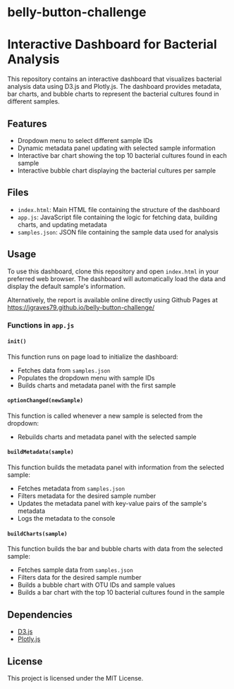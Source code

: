 # belly-button-challenge

# Interactive Dashboard for Bacterial Analysis

This repository contains an interactive dashboard that visualizes bacterial analysis data using D3.js and Plotly.js. The dashboard provides metadata, bar charts, and bubble charts to represent the bacterial cultures found in different samples.

## Features

- Dropdown menu to select different sample IDs
- Dynamic metadata panel updating with selected sample information
- Interactive bar chart showing the top 10 bacterial cultures found in each sample
- Interactive bubble chart displaying the bacterial cultures per sample

## Files

- `index.html`: Main HTML file containing the structure of the dashboard
- `app.js`: JavaScript file containing the logic for fetching data, building charts, and updating metadata
- `samples.json`: JSON file containing the sample data used for analysis

## Usage

To use this dashboard, clone this repository and open `index.html` in your preferred web browser. The dashboard will automatically load the data and display the default sample's information.

Alternatively, the report is available online directly using Github Pages at https://jgraves79.github.io/belly-button-challenge/

### Functions in `app.js`

#### `init()`

This function runs on page load to initialize the dashboard:
- Fetches data from `samples.json`
- Populates the dropdown menu with sample IDs
- Builds charts and metadata panel with the first sample

#### `optionChanged(newSample)`

This function is called whenever a new sample is selected from the dropdown:
- Rebuilds charts and metadata panel with the selected sample

#### `buildMetadata(sample)`

This function builds the metadata panel with information from the selected sample:
- Fetches metadata from `samples.json`
- Filters metadata for the desired sample number
- Updates the metadata panel with key-value pairs of the sample's metadata
- Logs the metadata to the console

#### `buildCharts(sample)`

This function builds the bar and bubble charts with data from the selected sample:
- Fetches sample data from `samples.json`
- Filters data for the desired sample number
- Builds a bubble chart with OTU IDs and sample values
- Builds a bar chart with the top 10 bacterial cultures found in the sample

## Dependencies

- [D3.js](https://d3js.org/)
- [Plotly.js](https://plotly.com/javascript/)

## License

This project is licensed under the MIT License.

